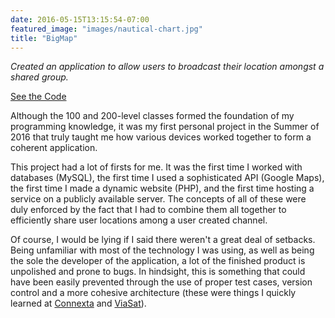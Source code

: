 ```yaml
---
date: 2016-05-15T13:15:54-07:00
featured_image: "images/nautical-chart.jpg"
title: "BigMap"
---
```

_Created an application to allow users to broadcast their location amongst a shared group._

[See the Code]

Although the 100 and 200-level classes formed the foundation of my
programming knowledge, it was my first personal project in the Summer of
2016 that truly taught me how various devices worked together to form a
coherent application.

This project had a lot of firsts for me. It was the first time I worked with
databases (MySQL), the first time I used a sophisticated API (Google Maps),
the first time I made a dynamic website (PHP), and the first time hosting a
service on a publicly available server. The concepts of all of these were duly
enforced by the fact that I had to combine them all together to efficiently
share user locations among a user created channel.

Of course, I would be lying if I said there weren't a great deal of setbacks.
Being unfamiliar with most of the technology I was using, as well as being the
sole the developer of the application, a lot of the finished product is
unpolished and prone to bugs. In hindsight, this is something that could have
been easily prevented through the use of proper test cases, version control and
a more cohesive architecture (these were things I quickly learned at
[Connexta] and [ViaSat]).

[Connexta]: ../../experience/connexta/
[ViaSat]:  ../../experience/viasat/
[See the Code]: https://github.com/josephthweatt/BigMap
